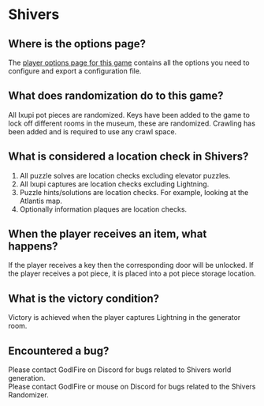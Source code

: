 # Shivers

## Where is the options page?

The [player options page for this game](../player-options) contains all the options you need to configure and export a
configuration file.

## What does randomization do to this game?

All Ixupi pot pieces are randomized. Keys have been added to the game to lock off different rooms in the museum, 
these are randomized. Crawling has been added and is required to use any crawl space.

## What is considered a location check in Shivers?

1. All puzzle solves are location checks excluding elevator puzzles. 
2. All Ixupi captures are location checks excluding Lightning.
3. Puzzle hints/solutions are location checks. For example, looking at the Atlantis map.
4. Optionally information plaques are location checks.

## When the player receives an item, what happens?

If the player receives a key then the corresponding door will be unlocked. If the player receives a pot piece, it is placed into a pot piece storage location.

## What is the victory condition?

Victory is achieved when the player captures Lightning in the generator room.

## Encountered a bug?

Please contact GodlFire on Discord for bugs related to Shivers world generation.\
Please contact GodlFire or mouse on Discord for bugs related to the Shivers Randomizer.
